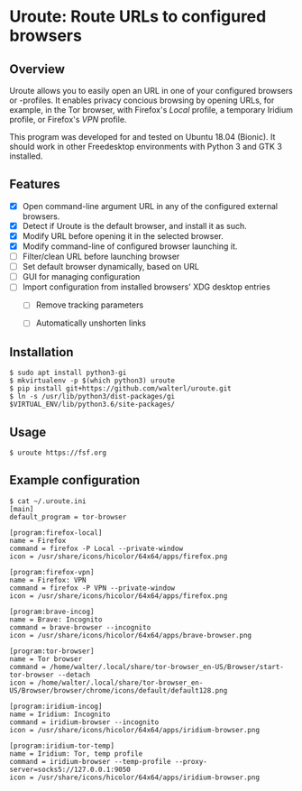 # Uroute: Route URLs to configured browsers

## Overview

Uroute allows you to easily open an URL in one of your configured browsers or
-profiles. It enables privacy concious browsing by opening URLs, for example,
in the Tor browser, with Firefox's *Local* profile, a temporary Iridium
profile, or Firefox's *VPN* profile.

This program was developed for and tested on Ubuntu 18.04 (Bionic). It should
work in other Freedesktop environments with Python 3 and GTK 3 installed.


## Features

* [X] Open command-line argument URL in any of the configured external browsers.
* [X] Detect if Uroute is the default browser, and install it as such.
* [X] Modify URL before opening it in the selected browser.
* [X] Modify command-line of configured browser launching it.
* [ ] Filter/clean URL before launching browser
* [ ] Set default browser dynamically, based on URL
* [ ] GUI for managing configuration
* [ ] Import configuration from installed browsers' XDG desktop entries
  * [ ] Remove tracking parameters
  * [ ] Automatically unshorten links


## Installation

    $ sudo apt install python3-gi
    $ mkvirtualenv -p $(which python3) uroute
    $ pip install git+https://github.com/walterl/uroute.git
    $ ln -s /usr/lib/python3/dist-packages/gi $VIRTUAL_ENV/lib/python3.6/site-packages/


## Usage

    $ uroute https://fsf.org


## Example configuration

    $ cat ~/.uroute.ini
    [main]
    default_program = tor-browser

    [program:firefox-local]
    name = Firefox
    command = firefox -P Local --private-window
    icon = /usr/share/icons/hicolor/64x64/apps/firefox.png

    [program:firefox-vpn]
    name = Firefox: VPN
    command = firefox -P VPN --private-window
    icon = /usr/share/icons/hicolor/64x64/apps/firefox.png

    [program:brave-incog]
    name = Brave: Incognito
    command = brave-browser --incognito
    icon = /usr/share/icons/hicolor/64x64/apps/brave-browser.png

    [program:tor-browser]
    name = Tor browser
    command = /home/walter/.local/share/tor-browser_en-US/Browser/start-tor-browser --detach
    icon = /home/walter/.local/share/tor-browser_en-US/Browser/browser/chrome/icons/default/default128.png

    [program:iridium-incog]
    name = Iridium: Incognito
    command = iridium-browser --incognito
    icon = /usr/share/icons/hicolor/64x64/apps/iridium-browser.png

    [program:iridium-tor-temp]
    name = Iridium: Tor, temp profile
    command = iridium-browser --temp-profile --proxy-server=socks5://127.0.0.1:9050
    icon = /usr/share/icons/hicolor/64x64/apps/iridium-browser.png
